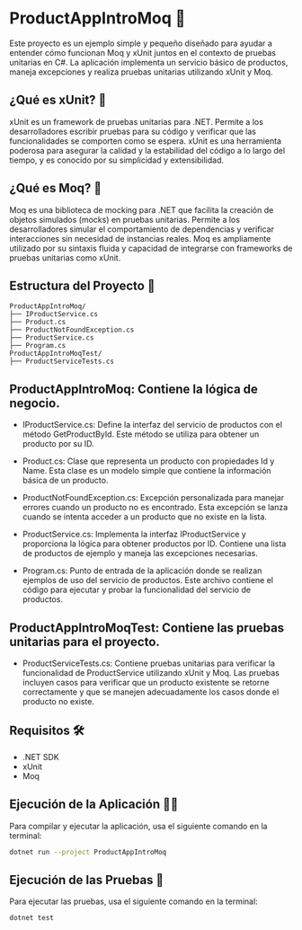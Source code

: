 # ProductAppIntroMoq 🚀

Este proyecto es un ejemplo simple y pequeño diseñado para ayudar a entender cómo funcionan Moq y xUnit juntos en el contexto de pruebas unitarias en C#. La aplicación implementa un servicio básico de productos, maneja excepciones y realiza pruebas unitarias utilizando xUnit y Moq.

## ¿Qué es xUnit? 🧪

xUnit es un framework de pruebas unitarias para .NET. Permite a los desarrolladores escribir pruebas para su código y verificar que las funcionalidades se comporten como se espera. xUnit es una herramienta poderosa para asegurar la calidad y la estabilidad del código a lo largo del tiempo, y es conocido por su simplicidad y extensibilidad.

## ¿Qué es Moq? 🤖

Moq es una biblioteca de mocking para .NET que facilita la creación de objetos simulados (mocks) en pruebas unitarias. Permite a los desarrolladores simular el comportamiento de dependencias y verificar interacciones sin necesidad de instancias reales. Moq es ampliamente utilizado por su sintaxis fluida y capacidad de integrarse con frameworks de pruebas unitarias como xUnit.

## Estructura del Proyecto 📁

```plaintext
ProductAppIntroMoq/
├── IProductService.cs
├── Product.cs
├── ProductNotFoundException.cs
├── ProductService.cs
├── Program.cs
ProductAppIntroMoqTest/
├── ProductServiceTests.cs
```
## ProductAppIntroMoq: Contiene la lógica de negocio.

- IProductService.cs: Define la interfaz del servicio de productos con el método GetProductById. Este método se utiliza para obtener un producto por su ID.

- Product.cs: Clase que representa un producto con propiedades Id y Name. Esta clase es un modelo simple que contiene la información básica de un producto.

- ProductNotFoundException.cs: Excepción personalizada para manejar errores cuando un producto no es encontrado. Esta excepción se lanza cuando se intenta acceder a un producto que no existe en la lista.

- ProductService.cs: Implementa la interfaz IProductService y proporciona la lógica para obtener productos por ID. Contiene una lista de productos de ejemplo y maneja las excepciones necesarias.

- Program.cs: Punto de entrada de la aplicación donde se realizan ejemplos de uso del servicio de productos. Este archivo contiene el código para ejecutar y probar la funcionalidad del servicio de productos.

## ProductAppIntroMoqTest: Contiene las pruebas unitarias para el proyecto.

- ProductServiceTests.cs: Contiene pruebas unitarias para verificar la funcionalidad de ProductService utilizando xUnit y Moq. Las pruebas incluyen casos para verificar que un producto existente se retorne correctamente y que se manejen adecuadamente los casos donde el producto no existe.

## Requisitos 🛠️

- .NET SDK
- xUnit
- Moq

## Ejecución de la Aplicación 🏃‍♂️

Para compilar y ejecutar la aplicación, usa el siguiente comando en la terminal:

```sh
dotnet run --project ProductAppIntroMoq
```
## Ejecución de las Pruebas 🧪

Para ejecutar las pruebas, usa el siguiente comando en la terminal:

```sh
dotnet test
```




